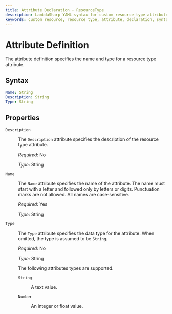 ```yaml
---
title: Attribute Declaration - ResourceType
description: LambdaSharp YAML syntax for custom resource type attributes
keywords: custom resource, resource type, attribute, declaration, syntax, yaml, cloudformation
---
```

# Attribute Definition

The attribute definition specifies the name and type for a resource type attribute.

## Syntax

```yaml
Name: String
Description: String
Type: String
```

## Properties

<dl>

<dt><code>Description</code></dt>
<dd>

The <code>Description</code> attribute specifies the description of the resource type attribute.

<i>Required</i>: No

<i>Type</i>: String
</dd>

<dt><code>Name</code></dt>
<dd>

The <code>Name</code> attribute specifies the name of the attribute. The name must start with a letter and followed only by letters or digits. Punctuation marks are not allowed. All names are case-sensitive.

<i>Required</i>: Yes

<i>Type</i>: String
</dd>

<dt><code>Type</code></dt>
<dd>

The <code>Type</code> attribute specifies the data type for the attribute. When omitted, the type is assumed to be <code>String</code>.

<i>Required</i>: No

<i>Type</i>: String

The following attributes types are supported.

<dl>

<dt><code>String</code></dt>
<dd>

A text value.
</dd>

<dt><code>Number</code></dt>
<dd>

An integer or float value.
</dd>

</dl>
</dd>
</dd>

</dl>